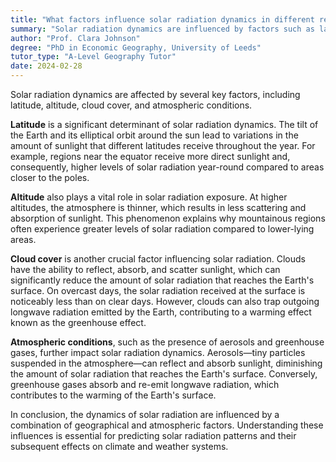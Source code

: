 ```yaml
---
title: "What factors influence solar radiation dynamics in different regions?"
summary: "Solar radiation dynamics are influenced by factors such as latitude, altitude, cloud cover, and atmospheric conditions."
author: "Prof. Clara Johnson"
degree: "PhD in Economic Geography, University of Leeds"
tutor_type: "A-Level Geography Tutor"
date: 2024-02-28
---
```


Solar radiation dynamics are affected by several key factors, including latitude, altitude, cloud cover, and atmospheric conditions.

**Latitude** is a significant determinant of solar radiation dynamics. The tilt of the Earth and its elliptical orbit around the sun lead to variations in the amount of sunlight that different latitudes receive throughout the year. For example, regions near the equator receive more direct sunlight and, consequently, higher levels of solar radiation year-round compared to areas closer to the poles.

**Altitude** also plays a vital role in solar radiation exposure. At higher altitudes, the atmosphere is thinner, which results in less scattering and absorption of sunlight. This phenomenon explains why mountainous regions often experience greater levels of solar radiation compared to lower-lying areas.

**Cloud cover** is another crucial factor influencing solar radiation. Clouds have the ability to reflect, absorb, and scatter sunlight, which can significantly reduce the amount of solar radiation that reaches the Earth's surface. On overcast days, the solar radiation received at the surface is noticeably less than on clear days. However, clouds can also trap outgoing longwave radiation emitted by the Earth, contributing to a warming effect known as the greenhouse effect.

**Atmospheric conditions**, such as the presence of aerosols and greenhouse gases, further impact solar radiation dynamics. Aerosols—tiny particles suspended in the atmosphere—can reflect and absorb sunlight, diminishing the amount of solar radiation that reaches the Earth's surface. Conversely, greenhouse gases absorb and re-emit longwave radiation, which contributes to the warming of the Earth's surface.

In conclusion, the dynamics of solar radiation are influenced by a combination of geographical and atmospheric factors. Understanding these influences is essential for predicting solar radiation patterns and their subsequent effects on climate and weather systems.
    